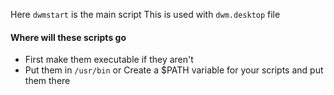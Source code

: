 Here `dwmstart` is the main script
This is used with `dwm.desktop` file

#### Where will these scripts go
- First make them executable if they aren't
- Put them in `/usr/bin`
or Create a $PATH variable for your scripts and put them there
